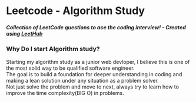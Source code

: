 # Leetcode - Algorithm Study
##### Collection of LeetCode questions to ace the coding interview! - Created using [LeetHub](https://github.com/QasimWani/LeetHub)

### Why Do I start Algorithm study?

Starting my algorithm study as a junior web devloper, I believe this is one of the most solid way to be qualified software engineer.</br>
The goal is to build a foundation for deeper understanding in coding and making a lean solution under any situation as a problem solver.</br>
Not just solve the problem and move to next, always try to learn how to improve the time complexity(BIG O) in problems.
